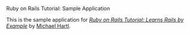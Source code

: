 Ruby on Rails Tutorial: Sample Application

This is the sample application for
[*Ruby on Rails Tutorial: Learns Rails by Example*](http://railstutorial.org/)
by [Michael Hartl](http://michaelhartl.com/).